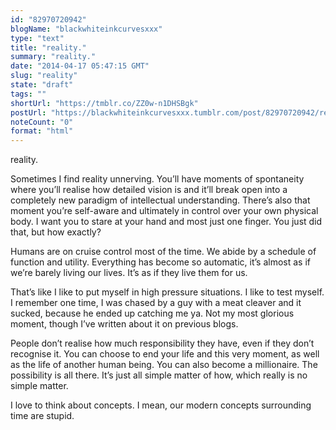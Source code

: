 ```yaml
---
id: "82970720942"
blogName: "blackwhiteinkcurvesxxx"
type: "text"
title: "reality."
summary: "reality."
date: "2014-04-17 05:47:15 GMT"
slug: "reality"
state: "draft"
tags: ""
shortUrl: "https://tmblr.co/ZZ0w-n1DHSBgk"
postUrl: "https://blackwhiteinkcurvesxxx.tumblr.com/post/82970720942/reality"
noteCount: "0"
format: "html"
---
```


reality.

Sometimes I find reality unnerving. You’ll have moments of spontaneity where you’ll realise how detailed vision is and it’ll break open into a completely new paradigm of intellectual understanding. There’s also that moment you’re self-aware and ultimately in control over your own physical body. I want you to stare at your hand and most just one finger. You just did that, but how exactly?

Humans are on cruise control most of the time. We abide by a schedule of function and utility. Everything has become so automatic, it’s almost as if we’re barely living our lives. It’s as if they live them for us.

That’s like I like to put myself in high pressure situations. I like to test myself. I remember one time, I was chased by a guy with a meat cleaver and it sucked, because he ended up catching me ya. Not my most glorious moment, though I’ve written about it on previous blogs.

People don’t realise how much responsibility they have, even if they don’t recognise it. You can choose to end your life and this very moment, as well as the life of another human being. You can also become a millionaire. The possibility is all there. It’s just all simple matter of how, which really is no simple matter.

I love to think about concepts. I mean, our modern concepts surrounding time are stupid.